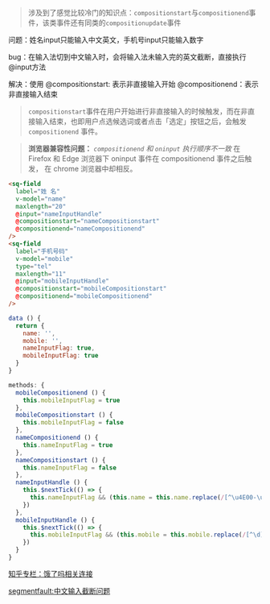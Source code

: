 > 涉及到了感觉比较冷门的知识点：`compositionstart`与`compositionend`事件，该类事件还有同类的`compositionupdate`事件

问题：姓名input只能输入中文英文，手机号input只能输入数字

bug：在输入法切到中文输入时，会将输入法未输入完的英文截断，直接执行@input方法

解决：使用 @compositionstart: 表示非直接输入开始 @compositionend：表示非直接输入结束

> `compositionstart`事件在用户开始进行非直接输入的时候触发，而在非直接输入结束，也即用户点选候选词或者点击「选定」按钮之后，会触发`compositionend` 事件。

> **浏览器兼容性问题：** *`compositionend` 和 `oninput` 执行顺序不一致*
在 Firefox 和 Edge 浏览器下 oninput 事件在 compositionend 事件之后触发，
在 chrome 浏览器中却相反。

```html
<sq-field
  label="姓 名"
  v-model="name"
  maxlength="20"
  @input="nameInputHandle"
  @compositionstart="nameCompositionstart"
  @compositionend="nameCompositionend"
/>
<sq-field
  label="手机号码"
  v-model="mobile"
  type="tel"
  maxlength="11"
  @input="mobileInputHandle"
  @compositionstart="mobileCompositionstart"
  @compositionend="mobileCompositionend"
/>
```

```js
data () {
  return {
    name: '',
    mobile: '',
    nameInputFlag: true,
    mobileInputFlag: true
  }
}

methods: {
  mobileCompositionend () {
    this.mobileInputFlag = true
  },
  mobileCompositionstart () {
    this.mobileInputFlag = false
  },
  nameCompositionend () {
    this.nameInputFlag = true
  },
  nameCompositionstart () {
    this.nameInputFlag = false
  },
  nameInputHandle () {
    this.$nextTick(() => {
      this.nameInputFlag && (this.name = this.name.replace(/[^\u4E00-\u9FA5A-Za-z ·•:：]/g, ''))
    })
  },
  mobileInputHandle () {
    this.$nextTick(() => {
      this.mobileInputFlag && (this.mobile = this.mobile.replace(/[^\d]/g, ''))
    })
  }
}
```

[知乎专栏：饿了吗相关连接](https://zhuanlan.zhihu.com/p/26141351)

[segmentfault:中文输入截断问题](https://segmentfault.com/a/1190000009246058)
